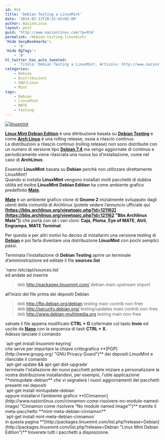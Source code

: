 ```yaml
---
id: 914
title: 'Debian Testing a LinuxMint'
date: '2014-02-13T20:52:45+02:00'
author: NazionLinux
layout: post
guid: 'http://www.nazionlinux.com/?p=914'
permalink: /debian-testing-linuxmint/
'Hide SexyBookmarks':
    - '0'
'Hide OgTags':
    - '0'
hl_twitter_has_auto_tweeted:
    - 'Titolo: Debian Testing a LinuxMint, Articolo: http://www.nazionlinux.com/?p=914'
categories:
    - Debian
    - Distribuzioni
    - GNU/Linux
    - Mint
tags:
    - Debian
    - LinuxMint
    - MATE
    - testing
---
```


[![linuxmint](https://i0.wp.com/farm6.staticflickr.com/5533/12504224915_db1d9eca18_z.jpg?resize=640%2C400 "linuxmint")](http://www.flickr.com/photos/12418137@N07/12504224915/ "linuxmint")

**[Linux Mint Debian Edition](http://www.linuxmint.com/download_lmde.php "Linux Mint Debian Edition")** è una ditribuzione basata su **[Debian Testing](https://www.debian.org/releases/testing/ "Debian Testing")** e come **[Arch Linux](http://www.nazionlinux.com/arch-linux-2014-02-01/ "Arch Linux 2014.02.01")** è una rolling release, ossia a rilascio continuo.  
Le distribuzioni a rilascio continuo (rolling release) non sono distribuite con un numero di versione tipo **[Debian 7.4](http://www.nazionlinux.com/nuovo-aggiornamento-per-debian-7-4-wheezy/ "Nuovo aggiornamento per Debian 7.4 Wheezy")** ma vengo aggiornate di continuo e periodicamente viene rilasciata una nuova Iso d’installazione, come nel caso di **ArchLinux**.

Essendo **LinuxMint** basata su **Debian** perchè non utilizzare direttamente LinuxMint?  
Quando si installa **LinuxMint** vengono installati molti pacchetti di dubbia utilità ed inoltre **LinuxMint Debian Edition** ha come ambiente grafico predefinito **[Mate](http://mate-desktop.org "Mate")**.

**[Mate](http://mate-desktop.org "Mate")** è un ambiente grafico clone di **Gnome 2** inizialmente sviluppato dagli utenti della comunità di Archlinux (potete vedere l’annuncio ufficiale qui **[https://bbs.archlinux.org/viewtopic.php?id=121162](https://bbs.archlinux.org/viewtopic.php?id=121162 "Bbs Archlinux Mate")**) che portà con sè i vari cloni: **Caja**, **Pluma**, **Eye of MATE**, **Atril**, **Engrampa**, **MATE Terminal**.

Per questo e per altri motivi ho deciso di installarmi una versione testing di **[Debian](http://www.debian.org "Debian")** e poi farla diventare una distribuzione **LinuxMint** con pochi semplici passi.

Terminata l’installazione di **Debian Testing** aprire un terminale d’amministrazione ed editate il file **sources.list**

<div class="wp-terminal">`nano /etc/apt/sources.list`</div>ed andate ad inserire

> deb http://packages.linuxmint.com/ debian main upstream import

all’inizio del file prima dei depositi Debian

> deb http://ftp.debian.org/debian testing main contrib non-free  
> deb http://security.debian.org/ testing/updates main contrib non-free  
> deb http://www.debian-multimedia.org testing main non-free

salvate il file appena modificato **CTRL + O** cofermate col tasto **Invio** ed uscite da **[Nano](http://www.nano-editor.org/ "Nano")** con la sequenza di tasti **CTRL + X**.  
Adesso lanciate il comando

<div class="wp-terminal">`apt-get install linuxmint-keyring`</div>che serve per importare la chiave crittografica **[PGP](http://www.gnupg.org/ "GNU Privacy Guard")** dei depositi LinuxMint e rilanciate il comando

<div class="wp-terminal">`apt-get update && apt-get dist-upgrade`</div>terminate l’istallazione dei nuovi pacchetti potete iniziare a personalizzare la vostra distribuzione installandovi, per esempio, l’utile applicazione **mintupdate-debian** che vi segnalerà i nuovi aggiornamenti dei pacchetti presenti nei depositi

<div class="wp-terminal">`apt-get install mintupdate-debian`</div>oppure installarvi l’ambiente grafico **[Cinnamon](http://www.nazionlinux.com/cinnamon-come-risolvere-no-module-named-image/ "Cinnamon come risolvere “No module named Image”")** tramite il meta-pacchetto **mint-meta-debian-cinnamon**

<div class="wp-terminal">`apt-get install mint-meta-debian-cinnamon`</div>in questa pagina **[http://packages.linuxmint.com/list.php?release=Debian](http://packages.linuxmint.com/list.php?release=Debian "Linux Mint Debian Edition")** troverete tutti i pacchetti a disposizione.